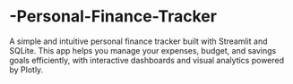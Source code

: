 # -Personal-Finance-Tracker
A simple and intuitive personal finance tracker built with Streamlit and SQLite. This app helps you manage your expenses, budget, and savings goals efficiently, with interactive dashboards and visual analytics powered by Plotly.
